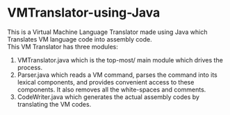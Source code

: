 # VMTranslator-using-Java
This is a Virtual Machine Language Translator made using Java which Translates VM language code into assembly code.<br>
This VM Translator has three modules:
  1. VMTranslator.java which is the top-most/ main module which drives the process.
  2. Parser.java which reads a VM command, parses the command into its lexical components, and provides convenient access to these components. It also removes all the white-spaces and comments.
  3. CodeWriter.java which generates the actual assembly codes by translating the VM codes.
